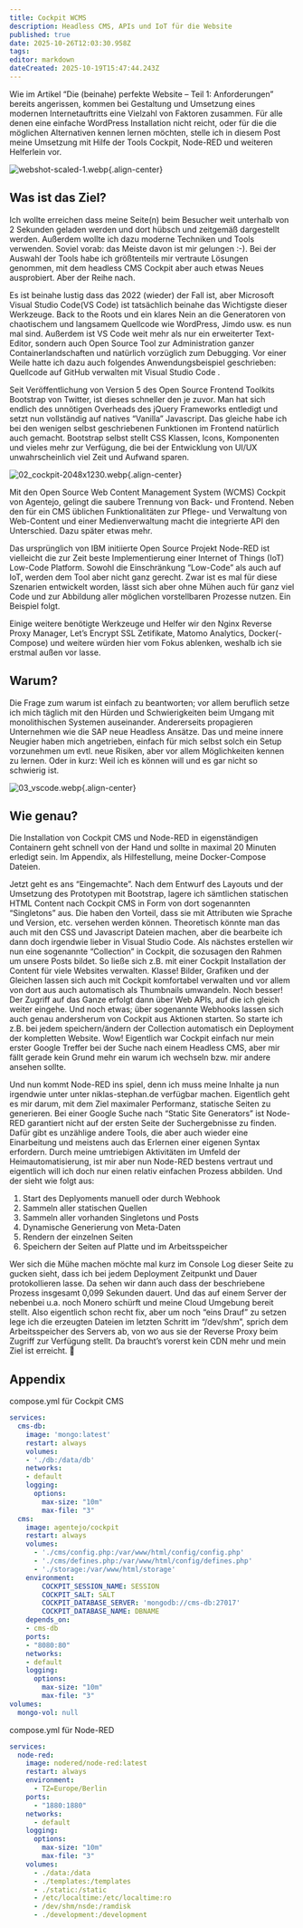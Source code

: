 ```yaml
---
title: Cockpit WCMS
description: Headless CMS, APIs und IoT für die Website
published: true
date: 2025-10-26T12:03:30.958Z
tags: 
editor: markdown
dateCreated: 2025-10-19T15:47:44.243Z
---
```


Wie im Artikel “Die (beinahe) perfekte Website – Teil 1: Anforderungen” bereits angerissen, kommen bei Gestaltung und Umsetzung eines modernen Internetauftritts eine Vielzahl von Faktoren zusammen. Für alle denen eine einfache WordPress Installation nicht reicht, oder für die die möglichen Alternativen kennen lernen möchten, stelle ich in diesem Post meine Umsetzung mit Hilfe der Tools Cockpit, Node-RED und weiteren Helferlein vor.

![webshot-scaled-1.webp](/assets/wcms/headlesscms/webshot-scaled-1.webp){.align-center}

## Was ist das Ziel?

Ich wollte erreichen dass meine Seite(n) beim Besucher weit unterhalb von 2 Sekunden geladen werden und dort hübsch und zeitgemäß dargestellt werden. Außerdem wollte ich dazu moderne Techniken und Tools verwenden. Soviel vorab: das Meiste davon ist mir gelungen :-). Bei der Auswahl der Tools habe ich größtenteils mir vertraute Lösungen genommen, mit dem headless CMS Cockpit aber auch etwas Neues ausprobiert. Aber der Reihe nach.

Es ist beinahe lustig dass das 2022 (wieder) der Fall ist, aber Microsoft Visual Studio Code(VS Code) ist tatsächlich beinahe das Wichtigste dieser Werkzeuge. Back to the Roots und ein klares Nein an die Generatoren von chaotischem und langsamem Quellcode wie WordPress, Jimdo usw. es nun mal sind. Außerdem ist VS Code weit mehr als nur ein erweiterter Text-Editor, sondern auch Open Source Tool zur Administration ganzer Containerlandschaften und natürlich vorzüglich zum Debugging. Vor einer Weile hatte ich dazu auch folgendes Anwendungsbeispiel geschrieben: Quellcode auf GitHub verwalten mit Visual Studio Code .

Seit Veröffentlichung von Version 5 des Open Source Frontend Toolkits Bootstrap von Twitter, ist dieses schneller den je zuvor. Man hat sich endlich des unnötigen Overheads des jQuery Frameworks entledigt und setzt nun vollständig auf natives “Vanilla” Javascript. Das gleiche habe ich bei den wenigen selbst geschriebenen Funktionen im Frontend natürlich auch gemacht. Bootstrap selbst stellt CSS Klassen, Icons, Komponenten und vieles mehr zur Verfügung, die bei der Entwicklung von UI/UX unwahrscheinlich viel Zeit und Aufwand sparen.

![02_cockpit-2048x1230.webp](/assets/wcms/headlesscms/02_cockpit-2048x1230.webp){.align-center}

Mit den Open Source Web Content Management System (WCMS) Cockpit von Agentejo, gelingt die saubere Trennung von Back- und Frontend. Neben den für ein CMS üblichen Funktionalitäten zur Pflege- und Verwaltung von Web-Content und einer Medienverwaltung macht die integrierte API den Unterschied. Dazu später etwas mehr.

Das ursprünglich von IBM initiierte Open Source Projekt Node-RED ist vielleicht die zur Zeit beste Implementierung einer Internet of Things (IoT) Low-Code Platform. Sowohl die Einschränkung “Low-Code” als auch auf IoT, werden dem Tool aber nicht ganz gerecht. Zwar ist es mal für diese Szenarien entwickelt worden, lässt sich aber ohne Mühen auch für ganz viel Code und zur Abbildung aller möglichen vorstellbaren Prozesse nutzen. Ein Beispiel folgt.

Einige weitere benötigte Werkzeuge und Helfer wir den Nginx Reverse Proxy Manager, Let’s Encrypt SSL Zetifikate, Matomo Analytics, Docker(-Compose) und weitere würden hier vom Fokus ablenken, weshalb ich sie erstmal außen vor lasse.

## Warum?

Die Frage zum warum ist einfach zu beantworten; vor allem beruflich setze ich mich täglich mit den Hürden und Schwierigkeiten beim Umgang mit monolithischen Systemen auseinander. Andererseits propagieren Unternehmen wie die SAP neue Headless Ansätze. Das und meine innere Neugier haben mich angetrieben, einfach für mich selbst solch ein Setup vorzunehmen um evtl. neue Risiken, aber vor allem Möglichkeiten kennen zu lernen. Oder in kurz: Weil ich es können will und es gar nicht so schwierig ist.

![03_vscode.webp](/assets/wcms/headlesscms/03_vscode.webp){.align-center}

## Wie genau?
Die Installation von Cockpit CMS und Node-RED in eigenständigen Containern geht schnell von der Hand und sollte in maximal 20 Minuten erledigt sein. Im Appendix, als Hilfestellung, meine Docker-Compose Dateien.

Jetzt geht es ans “Eingemachte”. Nach dem Entwurf des Layouts und der Umsetzung des Prototypen mit Bootstrap, lagere ich sämtlichen statischen HTML Content nach Cockpit CMS in Form von dort sogenannten “Singletons” aus. Die haben den Vorteil, dass sie mit Attributen wie Sprache und Version, etc. versehen werden können. Theoretisch könnte man das auch mit den CSS und Javascript Dateien machen, aber die bearbeite ich dann doch irgendwie lieber in Visual Studio Code. Als nächstes erstellen wir nun eine sogenannte “Collection” in Cockpit, die sozusagen den Rahmen um unsere Posts bildet. So ließe sich z.B. mit einer Cockpit Installation der Content für viele Websites verwalten. Klasse! Bilder, Grafiken und der Gleichen lassen sich auch mit Cockpit komfortabel verwalten und vor allem von dort aus auch automatisch als Thumbnails umwandeln. Noch besser! Der Zugriff auf das Ganze erfolgt dann über Web APIs, auf die ich gleich weiter eingehe. Und noch etwas; über sogenannte Webhooks lassen sich auch genau andersherum von Cockpit aus Aktionen starten. So starte ich z.B. bei jedem speichern/ändern der Collection automatisch ein Deployment der kompletten Website. Wow! Eigentlich war Cockpit einfach nur mein erster Google Treffer bei der Suche nach einem Headless CMS, aber mir fällt gerade kein Grund mehr ein warum ich wechseln bzw. mir andere ansehen sollte.

Und nun kommt Node-RED ins spiel, denn ich muss meine Inhalte ja nun irgendwie unter unter niklas-stephan.de verfügbar machen. Eigentlich geht es mir darum, mit dem Ziel maximaler Performanz, statische Seiten zu generieren. Bei einer Google Suche nach “Static Site Generators” ist Node-RED garantiert nicht auf der ersten Seite der Suchergebnisse zu finden. Dafür gibt es unzählige andere Tools, die aber auch wieder eine Einarbeitung und meistens auch das Erlernen einer eigenen Syntax erfordern. Durch meine umtriebigen Aktivitäten im Umfeld der Heimautomatisierung, ist mir aber nun Node-RED bestens vertraut und eigentlich will ich doch nur einen relativ einfachen Prozess abbilden. Und der sieht wie folgt aus:

1. Start des Deplyoments manuell oder durch Webhook
2. Sammeln aller statischen Quellen
3. Sammeln aller vorhanden Singletons und Posts
4. Dynamische Generierung von Meta-Daten
5. Rendern der einzelnen Seiten
6. Speichern der Seiten auf Platte und im Arbeitsspeicher

Wer sich die Mühe machen möchte mal kurz im Console Log dieser Seite zu gucken sieht, dass ich bei jedem Deployment Zeitpunkt und Dauer protokollieren lasse. Da sehen wir dann auch dass der beschriebene Prozess insgesamt 0,099 Sekunden dauert. Und das auf einem Server der nebenbei u.a. noch Monero schürft und meine Cloud Umgebung bereit stellt. Also eigentlich schon recht fix, aber um noch “eins Drauf” zu setzen lege ich die erzeugten Dateien im letzten Schritt im “/dev/shm”, sprich dem Arbeitsspeicher des Servers ab, von wo aus sie der Reverse Proxy beim Zugriff zur Verfügung stellt. Da braucht’s vorerst kein CDN mehr und mein Ziel ist erreicht. 🙂

## Appendix

compose.yml für Cockpit CMS

```yaml
services:
  cms-db:
    image: 'mongo:latest'
    restart: always
    volumes:
    - './db:/data/db'
    networks:
    - default
    logging:
      options:
        max-size: "10m"
        max-file: "3"
  cms:
    image: agentejo/cockpit
    restart: always
    volumes:
      - './cms/config.php:/var/www/html/config/config.php'
      - './cms/defines.php:/var/www/html/config/defines.php'
      - './storage:/var/www/html/storage'
    environment:
        COCKPIT_SESSION_NAME: SESSION
        COCKPIT_SALT: SALT
        COCKPIT_DATABASE_SERVER: 'mongodb://cms-db:27017'
        COCKPIT_DATABASE_NAME: DBNAME
    depends_on:
    - cms-db
    ports:
    - "8080:80"
    networks:
    - default
    logging:
      options:
        max-size: "10m"
        max-file: "3"
volumes:
  mongo-vol: null
```

compose.yml für Node-RED

```yaml
services:
  node-red:
    image: nodered/node-red:latest
    restart: always
    environment:
      - TZ=Europe/Berlin
    ports:
      - "1880:1880"
    networks:
      - default
    logging:
      options:
        max-size: "10m"
        max-file: "3"
    volumes:
      - ./data:/data
      - ./templates:/templates
      - ./static:/static
      - /etc/localtime:/etc/localtime:ro
      - /dev/shm/nsde:/ramdisk
      - ./development:/development
```